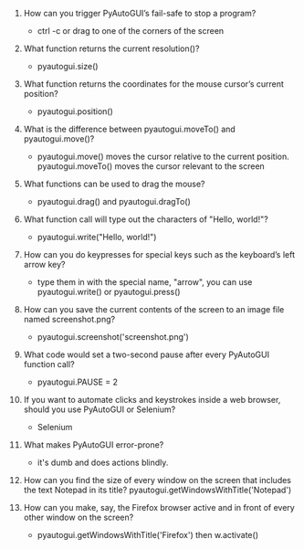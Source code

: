 1. How can you trigger PyAutoGUI’s fail-safe to stop a program?
    - ctrl -c or drag to one of the corners of the screen

2. What function returns the current resolution()?
    - pyautogui.size()

3. What function returns the coordinates for the mouse cursor’s current position?
    - pyautogui.position()

4. What is the difference between pyautogui.moveTo() and pyautogui.move()?
    - pyautogui.move() moves the cursor relative to the current position. pyautogui.moveTo() moves the cursor relevant to the screen

5. What functions can be used to drag the mouse?
    - pyautogui.drag() and pyautogui.dragTo()

6. What function call will type out the characters of "Hello, world!"?
    - pyautogui.write("Hello, world!")

7. How can you do keypresses for special keys such as the keyboard’s left arrow key?
    - type them in with the special name, "arrow", you can use pyautogui.write() or pyautogui.press()

8. How can you save the current contents of the screen to an image file named screenshot.png?
    - pyautogui.screenshot('screenshot.png')


9. What code would set a two-second pause after every PyAutoGUI function call?
    - pyautogui.PAUSE = 2

10. If you want to automate clicks and keystrokes inside a web browser, should you use PyAutoGUI or Selenium?
    - Selenium

11. What makes PyAutoGUI error-prone?
    - it's dumb and does actions blindly.

12. How can you find the size of every window on the screen that includes the text Notepad in its title?
    pyautogui.getWindowsWithTitle('Notepad')

13. How can you make, say, the Firefox browser active and in front of every other window on the screen?
    - pyautogui.getWindowsWithTitle('Firefox') 
      then w.activate()